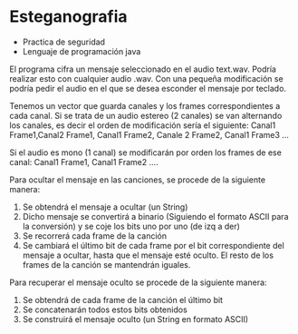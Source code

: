 # Esteganografia

* Practica de seguridad
* Lenguaje de programación java

El programa cifra un mensaje seleccionado en el audio text.wav. Podría realizar esto con cualquier audio .wav.
Con una pequeña modificación se podría pedir el audio en el que se desea esconder el mensaje por teclado.

Tenemos un vector que guarda canales y los frames correspondientes a cada canal. Si se trata de un audio estereo (2 canales) 
se van alternando los canales, es decir el orden de modificación sería el siguiente:
Canal1 Frame1,Canal2 Frame1, Canal1 Frame2, Canale 2 Frame2, Canal1 Frame3 ...

Si el audio es mono (1 canal) se modificarán por orden los frames de ese canal: Canal1 Frame1, Canal1 Frame2 ....

Para ocultar el mensaje en las canciones, se procede de la siguiente manera:

1. Se obtendrá el mensaje a ocultar (un String)
2. Dicho mensaje se convertirá a binario (Siguiendo el formato ASCII para la conversión) y se coje los bits 
uno por uno (de izq a der) 
3. Se recorrerá cada frame de la canción
4. Se cambiará el último bit de cada frame por el bit correspondiente del mensaje a ocultar, hasta que el 
mensaje esté oculto. El resto de los frames de la canción se mantendrán iguales.

Para recuperar el mensaje oculto se procede de la siguiente manera:
1. Se obtendrá de cada frame de la canción el último bit
2. Se concatenarán todos estos bits obtenidos
3. Se construirá el mensaje oculto (un String en formato ASCII)


